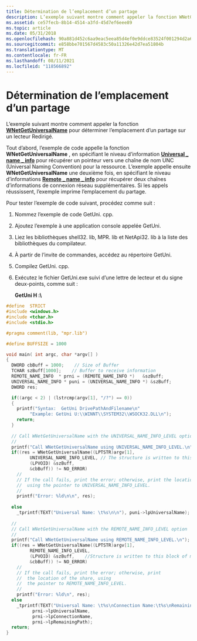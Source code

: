 ```yaml
---
title: Détermination de l’emplacement d’un partage
description: L’exemple suivant montre comment appeler la fonction WNetGetUniversalName pour déterminer l’emplacement d’un partage sur un lecteur Redirigé.
ms.assetid: ce57fecb-8b14-4514-a3fd-45d7ef6eee89
ms.topic: article
ms.date: 05/31/2018
ms.openlocfilehash: 90a881d452c6aa9eac5eea85d4ef0e9ddce83524f001294d2a6d6d6307f5ff1f
ms.sourcegitcommit: e858bbe701567d4583c50a11326e42d7ea51804b
ms.translationtype: MT
ms.contentlocale: fr-FR
ms.lasthandoff: 08/11/2021
ms.locfileid: "118566892"
---
```

# <a name="determining-the-location-of-a-share"></a>Détermination de l’emplacement d’un partage

L’exemple suivant montre comment appeler la fonction [**WNetGetUniversalName**](/windows/win32/api/winnetwk/nf-winnetwk-wnetgetuniversalnamea) pour déterminer l’emplacement d’un partage sur un lecteur Redirigé.

Tout d’abord, l’exemple de code appelle la fonction **WNetGetUniversalName** , en spécifiant le niveau d’information [**Universal \_ name \_ info**](/windows/desktop/api/Winnetwk/ns-winnetwk-universal_name_infoa) pour récupérer un pointeur vers une chaîne de nom UNC (Universal Naming Convention) pour la ressource. L’exemple appelle ensuite **WNetGetUniversalName** une deuxième fois, en spécifiant le niveau d’informations [**Remote \_ name \_ info**](/windows/desktop/api/Winnetwk/ns-winnetwk-remote_name_infoa) pour récupérer deux chaînes d’informations de connexion réseau supplémentaires. Si les appels réussissent, l’exemple imprime l’emplacement du partage.

Pour tester l’exemple de code suivant, procédez comme suit :

1.  Nommez l’exemple de code GetUni. cpp.
2.  Ajoutez l’exemple à une application console appelée GetUni.
3.  Liez les bibliothèques shell32. lib, MPR. lib et NetApi32. lib à la liste des bibliothèques du compilateur.
4.  À partir de l’invite de commandes, accédez au répertoire GetUni.
5.  Compilez GetUni. cpp.
6.  Exécutez le fichier GetUni.exe suivi d’une lettre de lecteur et du signe deux-points, comme suit :

    **GetUni H :\\**


```C++
#define  STRICT
#include <windows.h>
#include <tchar.h>
#include <stdio.h>

#pragma comment(lib, "mpr.lib")

#define BUFFSIZE = 1000

void main( int argc, char *argv[] )
{
  DWORD cbBuff = 1000;    // Size of Buffer
  TCHAR szBuff[1000];    // Buffer to receive information
  REMOTE_NAME_INFO  * prni = (REMOTE_NAME_INFO *)   &szBuff;
  UNIVERSAL_NAME_INFO * puni = (UNIVERSAL_NAME_INFO *) &szBuff;
  DWORD res;

  if((argc < 2) | (lstrcmp(argv[1], "/?") == 0))
  {
    printf("Syntax:  GetUni DrivePathAndFilename\n"
         "Example: GetUni U:\\WINNT\\SYSTEM32\\WSOCK32.DLL\n");
    return;
  }
  
  // Call WNetGetUniversalName with the UNIVERSAL_NAME_INFO_LEVEL option
  //
  printf("Call WNetGetUniversalName using UNIVERSAL_NAME_INFO_LEVEL.\n");
  if((res = WNetGetUniversalName((LPTSTR)argv[1],
         UNIVERSAL_NAME_INFO_LEVEL, // The structure is written to this block of memory. 
         (LPVOID) &szBuff, 
         &cbBuff)) != NO_ERROR) 
    //
    // If the call fails, print the error; otherwise, print the location of the share, 
    //  using the pointer to UNIVERSAL_NAME_INFO_LEVEL.
    //
    printf("Error: %ld\n\n", res); 
   
  else
    _tprintf(TEXT("Universal Name: \t%s\n\n"), puni->lpUniversalName); 
    
  //
  // Call WNetGetUniversalName with the REMOTE_NAME_INFO_LEVEL option
  //
  printf("Call WNetGetUniversalName using REMOTE_NAME_INFO_LEVEL.\n");
  if((res = WNetGetUniversalName((LPTSTR)argv[1], 
         REMOTE_NAME_INFO_LEVEL, 
         (LPVOID) &szBuff,    //Structure is written to this block of memory
         &cbBuff)) != NO_ERROR) 
    //
    // If the call fails, print the error; otherwise, print
    //  the location of the share, using 
    //  the pointer to REMOTE_NAME_INFO_LEVEL.
    //
    printf("Error: %ld\n", res); 
  else
    _tprintf(TEXT("Universal Name: \t%s\nConnection Name:\t%s\nRemaining Path: \t%s\n"),
          prni->lpUniversalName, 
          prni->lpConnectionName, 
          prni->lpRemainingPath);
  return;
}
```



 

 